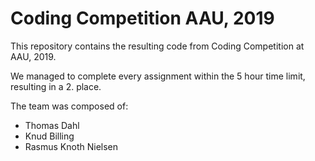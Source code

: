 # Coding Competition AAU, 2019

This repository contains the resulting code from Coding Competition at AAU, 2019.

We managed to complete every assignment within the 5 hour time limit, resulting in a 2. place.

The team was composed of:
- Thomas Dahl
- Knud Billing
- Rasmus Knoth Nielsen